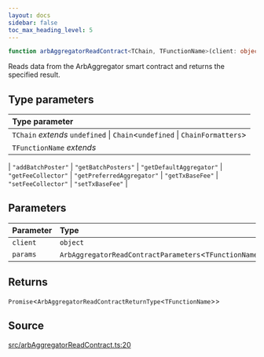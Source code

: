 ```yaml
---
layout: docs
sidebar: false
toc_max_heading_level: 5
---
```


```ts
function arbAggregatorReadContract<TChain, TFunctionName>(client: object, params: ArbAggregatorReadContractParameters<TFunctionName>): Promise<ArbAggregatorReadContractReturnType<TFunctionName>>
```

Reads data from the ArbAggregator smart contract and returns the specified
result.

## Type parameters

| Type parameter |
| :------ |
| `TChain` *extends* `undefined` \| `Chain`\<`undefined` \| `ChainFormatters`\> |
| `TFunctionName` *extends* 
  \| `"addBatchPoster"`
  \| `"getBatchPosters"`
  \| `"getDefaultAggregator"`
  \| `"getFeeCollector"`
  \| `"getPreferredAggregator"`
  \| `"getTxBaseFee"`
  \| `"setFeeCollector"`
  \| `"setTxBaseFee"` |

## Parameters

| Parameter | Type |
| :------ | :------ |
| `client` | `object` |
| `params` | `ArbAggregatorReadContractParameters`\<`TFunctionName`\> |

## Returns

`Promise`\<`ArbAggregatorReadContractReturnType`\<`TFunctionName`\>\>

## Source

[src/arbAggregatorReadContract.ts:20](https://github.com/OffchainLabs/arbitrum-orbit-sdk/blob/cfcbd32d6879cf7817a33b24f062a0fd879ea257/src/arbAggregatorReadContract.ts#L20)
